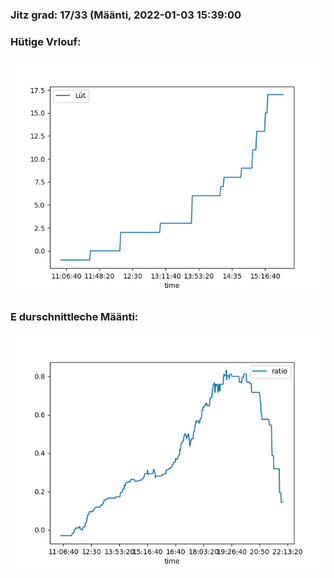 ### Jitz grad: 17/33 (Määnti, 2022-01-03 15:39:00

### Hütige Vrlouf:
![Graph](Today.png)

### E durschnittleche Määnti:
![Graph](Määnti.png)